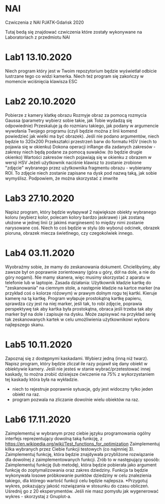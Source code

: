 # NAI
Czwiczenia z NAI PJATK-Gdańsk 2020

Tutaj bedą się znajdować czwiczenia które zostały wykonywane na Laboratoriach z przedmiotu NAI

  # Lab1 13.10.2020
Niech program który jest w Twoim repozytorium będzie wyświetlał odbicie lustrzane tego co widzi kamerka.
Niech też program się zakończy w momencie wciśnięcia klawisza ESC

  # Lab2 20.10.2020
Pobierze z kamery klatkę obrazu
Rozmyje obraz za pomocą rozmycia Gaussa (parametry wybierz sobie takie, jak Tobie wydadzą się odpowiednie)
Przeskaluje ją do rozmiaru takiego, jak podany w argumencie wywołania Twojego programu (czyli będzie można z linii komend powiedzieć jak wielki ma być obrazek). Jeśli nie podano argumentów, niech będzie to 320x200
Przekształci przestrzeń barw do formatu HSV (niech to pojawia się w okienku)
Dokona operacji inRange dla zadanych zakresów - zakresy niech będą podane za pomocą suwaków. (to będzie drugie okienko)
Wartości zakresów niech pojawiają się w okienku z obrazem w wersji HSV
Jeżeli użytkownik naciśnie klawisz <x> to zostanie zrobione "zdjęcie" wybranego przez użytkownika fragmentu obrazu - wybieramy ROI. To zdjęcie niech zostanie zapisane na dysk pod nazwą taką, jak sobie wymyślisz. Podpowiem, że można skorzystać z imwrite

  # Lab3 27.10.2020
  Napisz program, który będzie wyłapywał 2 największe obiekty wybranego koloru (wybierz kolor, polecam kolory bardzo jaskrawe) i jak zostaną ułożone w jednej linii (z jakimś marginesem) to między nimi zostanie narysowane coś. Niech to coś będzie w stylu (do wyboru) odcinek, obrazek pioruna, obrazek miecza świetlnego, czy czegokolwiek innego.
  
  # Lab4 03.11.2020
Wyobraźmy sobie, że mamy do zeskanowania dokument. Chcielibyśmy, aby zawsze był on poprawnie zorientowany (góra u góry, dół na dole, a nie do góry nogami). Nie mamy skanera, więc musimy skorzystać z aparatu w telefonie lub w laptopie.
Zasada działania: Użytkownik kładzie kartkę do "zeskanowania" na ciemnym stole, a następnie kładzie na kartce marker (na przykład coś o kolorze różowym) w prawym dolnym rogu tej kartki. Kieruje kamerę na tą kartkę. Program wyłapuje prostokątną kartkę papieru, sprawdza czy jest na niej marker, jeśli tak, to robi zdjęcie, poprawia perspektywę tak aby kartka była prostokątna, obraca jeśli trzeba tak aby marker był na dole i zapisuje na dysku. Może zapisywać na przykład serię tak zeskanowanych kartek w celu umożliwienia użytkownikowi wyboru najlepszego skanu.                                                
                                                
  # Lab5 10.11.2020
Zapoznaj się z dostępnymi kaskadami. Wybierz jedną (inną niż twarz). Napisz program, który będzie zliczał ile razy pojawił się dany obiekt w obiektywie kamery. Jeśli nie jesteś w stanie wybrać/przetestować innej kaskady, to można zrobić dzisiejsze ćwiczenie na 75% z wykorzystaniem tej kaskady która była na wykładzie.
 - niech to rejestruje poprawnie sytuacje, gdy jest widoczny tylko jeden obiekt na raz.
 - program pozwala na zliczanie dowolnie wielu obiektów na raz.
 
  # Lab6 17.11.2020
Zaimplementuj w wybranym przez ciebie języku programowania ogólny interfejs reprezentujący dowolną taką funkcję, z https://en.wikipedia.org/wiki/Test_functions_for_optimization
Zaimplementuj kilka wybranych przez Ciebie funkcji testowych (co najmniej 3).
Zaimplementuj funkcję, która będzie znajdywała przybliżone rozwiązanie dla dowolnej z zaimplementowanych funkcji. Zrób to w następujący sposób:
Zaimplementuj funkcję (lub metodę), która będzie pobierała jako argument funkcję do zoptymalizowania oraz zakres dziedziny. Funkcja ta będzie wykonywała losowe próbkowanie punktów dziedziny w celu znalezienia takiego, dla którego wartość funkcji celu będzie najlepsza.
*Przygotuj wykres, pokazujący jakość rozwiązania w stosunku do czasu obliczeń. Uśrednij go z 20 eksperymentów. Jeśli nie masz pomysłu jak wygenerować wykres - skorzystaj z Gnuplot-a.
